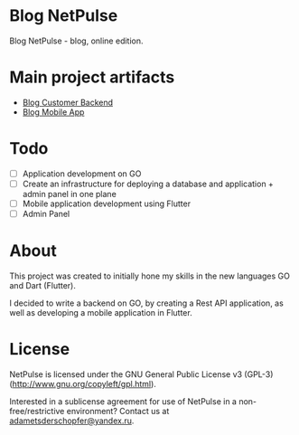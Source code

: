 # Blog NetPulse
Blog NetPulse - blog, online edition.

# Main project artifacts
- [Blog Customer Backend](https://github.com/NetPulseProjects/Blog_customer-backend)
- [Blog Mobile App](https://github.com/NetPulseProjects/Blog_mobile-app)

# Todo
- [ ] Application development on GO
- [ ] Create an infrastructure for deploying a database and application + admin panel in one plane
- [ ] Mobile application development using Flutter
- [ ] Admin Panel

# About
This project was created to initially hone my skills in the new languages GO and Dart (Flutter).

I decided to write a backend on GO, by creating a Rest API application, as well as developing a mobile application in Flutter.

# License 
NetPulse is licensed under the GNU General Public License v3 (GPL-3) (http://www.gnu.org/copyleft/gpl.html).

Interested in a sublicense agreement for use of NetPulse in a non-free/restrictive environment? Contact us at adametsderschopfer@yandex.ru.
